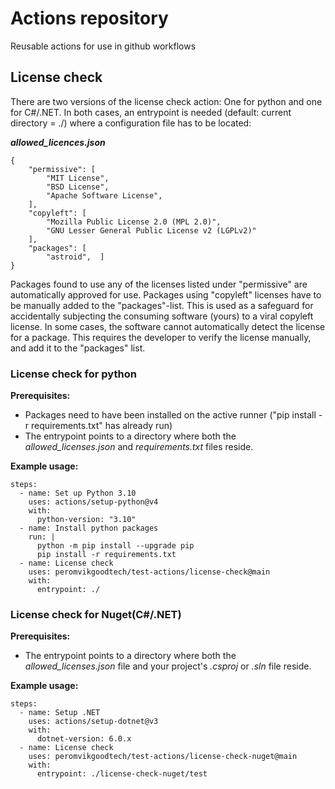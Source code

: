 
# Actions repository
Reusable actions for use in github workflows

## License check
There are two versions of the license check action: One for python and one for C#/.NET.
In both cases, an entrypoint is needed (default: current directory = ./) where a configuration file has to be located:

**_allowed_licences.json_**
```
{
	"permissive": [
		"MIT License",
		"BSD License",
		"Apache Software License",
	],
	"copyleft": [
		"Mozilla Public License 2.0 (MPL 2.0)",
		"GNU Lesser General Public License v2 (LGPLv2)"
	],
	"packages": [
		"astroid",	]
}
```
Packages found to use any of the licenses listed under "permissive" are automatically approved for use.
Packages using "copyleft" licenses have to be manually added to the "packages"-list. This is used as a safeguard for accidentally subjecting the consuming software (yours) to a viral copyleft license.
In some cases, the software cannot automatically detect the license for a package. This requires the developer to verify the license manually, and add it to the "packages" list.

### License check for python
**Prerequisites:**
* Packages need to have been installed on the active runner ("pip install -r requirements.txt" has already run)
* The entrypoint points to a directory where both the _allowed_licenses.json_ and  _requirements.txt_ files reside.

**Example usage:** 
```
steps:
  - name: Set up Python 3.10
    uses: actions/setup-python@v4
    with:
      python-version: "3.10"
  - name: Install python packages
    run: |
      python -m pip install --upgrade pip
      pip install -r requirements.txt
  - name: License check
    uses: peromvikgoodtech/test-actions/license-check@main
    with:
      entrypoint: ./
```
### License check for Nuget(C#/.NET)
**Prerequisites:**
* The entrypoint points to a directory where both the _allowed_licenses.json_ file and your project's _.csproj_ or _.sln_ file reside.

**Example usage:**
```
steps:
  - name: Setup .NET
    uses: actions/setup-dotnet@v3
    with:
	  dotnet-version: 6.0.x
  - name: License check
	uses: peromvikgoodtech/test-actions/license-check-nuget@main
	with:
	  entrypoint: ./license-check-nuget/test
```
